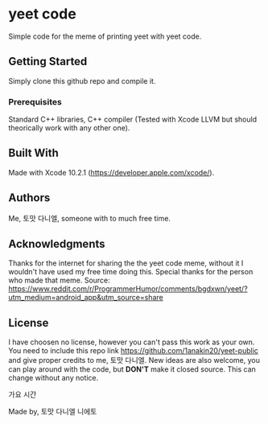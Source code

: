 # yeet code

Simple code for the meme of printing yeet with yeet code.

## Getting Started

Simply clone this github repo and compile it.

### Prerequisites

Standard C++ libraries, C++ compiler (Tested with Xcode LLVM but should theorically work with any other one).

## Built With

Made with Xcode 10.2.1 (https://developer.apple.com/xcode/).

## Authors

Me, 토맛 다니엘, someone with to much free time.

## Acknowledgments

Thanks for the internet for sharing the the yeet code meme, without it I wouldn't have used my free time doing this.
Special thanks for the person who made that meme.
Source: https://www.reddit.com/r/ProgrammerHumor/comments/bgdxwn/yeet/?utm_medium=android_app&utm_source=share

## License
I have choosen no license, however you can't pass this work as your own. You need to include this repo link
https://github.com/1anakin20/yeet-public
and give proper credits to me, 토맛 다니엘. 
New ideas are also welcome, you can play around with the code, but **DON'T** make it closed source.
This can change without any notice.

가요 시간

Made by, 토맛 다니엘 니에토
